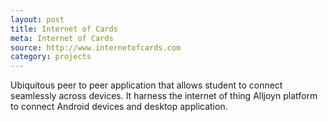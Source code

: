 ```yaml
---
layout: post
title: Internet of Cards
meta: Internet of Cards 
source: http://www.internetofcards.com
category: projects
---
```


Ubiquitous peer to peer application that allows student to connect seamlessly across devices. 
It harness the internet of thing Alljoyn platform to connect Android devices and desktop application.